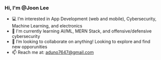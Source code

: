 ### Hi, I'm @Joon Lee <br/>
* 💻 I’m interested in App Development (web and mobile), Cybersecurity, Machine Learning, and electronics <br/>
* 🌱 I'm currently learning AI/ML, MERN Stack, and offensive/defensive cybersecurity <br/>
* 💞️ I’m looking to collaborate on anything! Looking to explore and find new opporunities <br/>
* 📫 Reach me at: aduno7647@gmail.com
